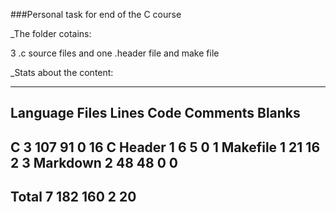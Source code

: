 ###Personal task for end of the C course

_The folder cotains:

3 .c source files and one .header file and make file

_Stats about the content:

-------------------------------------------------------------------------------
 Language            Files        Lines         Code     Comments       Blanks
-------------------------------------------------------------------------------
 C                       3          107           91            0           16
 C Header                1            6            5            0            1
 Makefile                1           21           16            2            3
 Markdown                2           48           48            0            0
-------------------------------------------------------------------------------
 Total                   7          182          160            2           20
-------------------------------------------------------------------------------
